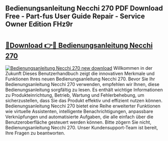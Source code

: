 ## Bedienungsanleitung Necchi 270 PDF Download Free - Part-fus User Guide Repair - Service Owner Edition FHz9r

# <h2><a href="http://df2hoy.blite.top/?on=Bedienungsanleitung+Necchi+270">🔗Download 👉🔴 Bedienungsanleitung Necchi 270</a></h2>

[![Bedienungsanleitung Necchi 270 new download](https://i.imgur.com/lujVjoI.png)](http://df2hoy.blite.top/?on=Bedienungsanleitung+Necchi+270)
Willkommen in der Zukunft Dieses Benutzerhandbuch zeigt die innovativen Merkmale und Funktionen Ihres neuen Bedienungsanleitung Necchi 270. Bevor Sie Ihr Bedienungsanleitung Necchi 270 verwenden, empfehlen wir Ihnen, diese Bedienungsanleitung sorgfältig zu lesen. Es enthält wichtige Informationen zu Produkteinrichtung, Betrieb, Wartung und Fehlerbehebung, um sicherzustellen, dass Sie das Produkt effektiv und effizient nutzen können. Bedienungsanleitung Necchi 270 bietet eine Reihe erweiterter Funktionen wie virtuelle Assistenten, intelligente Benachrichtigungen, anpassbare Verknüpfungen und automatisierte Aufgaben, die alle einfach über die Benutzeroberfläche gesteuert werden können. Bitte zögern Sie nicht, Bedienungsanleitung Necchi 270. Unser Kundensupport-Team ist bereit, Ihre Fragen zu beantworten.
